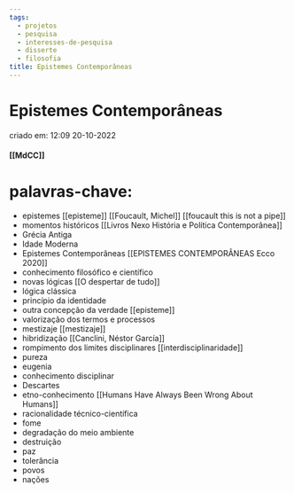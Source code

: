 ```yaml
---
tags:
  - projetos
  - pesquisa
  - interesses-de-pesquisa
  - disserte
  - filosofia
title: Epistemes Contemporâneas
---
```


# Epistemes Contemporâneas

criado em: 12:09 20-10-2022

#### [[MdCC]]

# palavras-chave: 

- epistemes [[episteme]] [[Foucault, Michel]] [[foucault this is not a pipe]]
- momentos históricos [[Livros Nexo História e Política Contemporânea]]
- Grécia Antiga 
- Idade Moderna
- Epistemes Contemporâneas [[EPISTEMES CONTEMPORÂNEAS Ecco 2020]]
- conhecimento filosófico e científico
- novas lógicas [[O despertar de tudo]]
- lógica clássica
- princípio da identidade 
- outra concepção da verdade [[episteme]]
- valorização dos termos e processos
- mestizaje [[mestizaje]]
- hibridização [[Canclini, Néstor García]]
- rompimento dos limites disciplinares [[interdisciplinaridade]]
- pureza
- eugenia
- conhecimento disciplinar
- Descartes
- etno-conhecimento [[Humans Have Always Been Wrong About Humans]]
- racionalidade técnico-científica
- fome
- degradação do meio ambiente
- destruição
- paz
- tolerância
- povos
- nações

